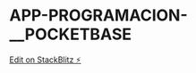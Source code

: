 # APP-PROGRAMACION-__POCKETBASE

[Edit on StackBlitz ⚡️](https://stackblitz.com/edit/angular-ivy-b1j33y)